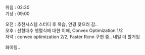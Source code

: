 취침 : 02:30  
기상 : 09:00  
  
오전 : 추천시스템 스터디 후 복습, 안경 찾으러 감..  
오후 : 선형대수 행렬식에 대한 이해, Convex Optimization 1/2  
저녁 : convex optimization 2/2, Faster Rcnn 구현 중.. 내일 더 할거임  

화이팅..
